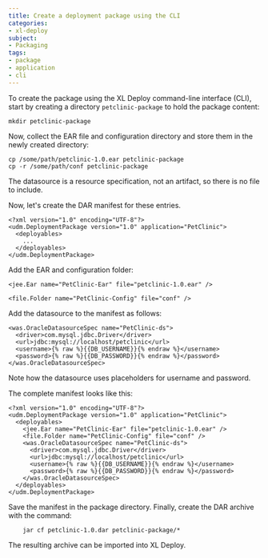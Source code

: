 ```yaml
---
title: Create a deployment package using the CLI
categories:
- xl-deploy
subject:
- Packaging
tags:
- package
- application
- cli
---
```


To create the package using the XL Deploy command-line interface (CLI), start by creating a directory `petclinic-package` to hold the package content:

    mkdir petclinic-package

Now, collect the EAR file and configuration directory and store them in the newly created directory:

    cp /some/path/petclinic-1.0.ear petclinic-package
    cp -r /some/path/conf petclinic-package

The datasource is a resource specification, not an artifact, so there is no file to include.

Now, let's create the DAR manifest for these entries. 

    <?xml version="1.0" encoding="UTF-8"?>
    <udm.DeploymentPackage version="1.0" application="PetClinic">
      <deployables>
        ...
      </deployables>
    </udm.DeploymentPackage>

Add the EAR and configuration folder:

    <jee.Ear name="PetClinic-Ear" file="petclinic-1.0.ear" />

    <file.Folder name="PetClinic-Config" file="conf" /> 

Add the datasource to the manifest as follows:

    <was.OracleDatasourceSpec name="PetClinic-ds">
      <driver>com.mysql.jdbc.Driver</driver>
      <url>jdbc:mysql://localhost/petclinic</url>
      <username>{% raw %}{{DB_USERNAME}}{% endraw %}</username>
      <password>{% raw %}{{DB_PASSWORD}}{% endraw %}</password>
    </was.OracleDatasourceSpec>

Note how the datasource uses placeholders for username and password.

The complete manifest looks like this:

    <?xml version="1.0" encoding="UTF-8"?>
    <udm.DeploymentPackage version="1.0" application="PetClinic">
      <deployables>
        <jee.Ear name="PetClinic-Ear" file="petclinic-1.0.ear" />
        <file.Folder name="PetClinic-Config" file="conf" /> 
        <was.OracleDatasourceSpec name="PetClinic-ds">
          <driver>com.mysql.jdbc.Driver</driver>
          <url>jdbc:mysql://localhost/petclinic</url>
          <username>{% raw %}{{DB_USERNAME}}{% endraw %}</username>
          <password>{% raw %}{{DB_PASSWORD}}{% endraw %}</password>
        </was.OracleDatasourceSpec>
      </deployables>
    </udm.DeploymentPackage>

Save the manifest in the package directory. Finally, create the DAR archive with the command:

        jar cf petclinic-1.0.dar petclinic-package/*

The resulting archive can be imported into XL Deploy.
